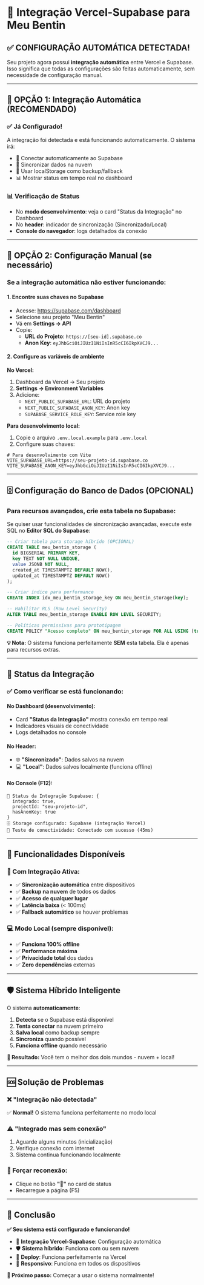 # 🚀 Integração Vercel-Supabase para Meu Bentin

## ✅ CONFIGURAÇÃO AUTOMÁTICA DETECTADA!

Seu projeto agora possui **integração automática** entre Vercel e Supabase. Isso significa que todas as configurações são feitas automaticamente, sem necessidade de configuração manual.

---

## 🔄 OPÇÃO 1: Integração Automática (RECOMENDADO)

### ✅ Já Configurado!
A integração foi detectada e está funcionando automaticamente. O sistema irá:
- 🔗 Conectar automaticamente ao Supabase
- 🔄 Sincronizar dados na nuvem
- 💾 Usar localStorage como backup/fallback
- 📊 Mostrar status em tempo real no dashboard

### 📊 Verificação de Status
- No **modo desenvolvimento**: veja o card "Status da Integração" no Dashboard
- No **header**: indicador de sincronização (Sincronizado/Local)
- **Console do navegador**: logs detalhados da conexão

---

## 🔧 OPÇÃO 2: Configuração Manual (se necessário)

### Se a integração automática não estiver funcionando:

#### 1. Encontre suas chaves no Supabase
- Acesse: https://supabase.com/dashboard
- Selecione seu projeto "Meu Bentin"
- Vá em **Settings → API**
- Copie:
  - **URL do Projeto**: `https://[seu-id].supabase.co`
  - **Anon Key**: `eyJhbGciOiJIUzI1NiIsInR5cCI6IkpXVCJ9...`

#### 2. Configure as variáveis de ambiente
**No Vercel:**
1. Dashboard da Vercel → Seu projeto
2. **Settings → Environment Variables**
3. Adicione:
   - `NEXT_PUBLIC_SUPABASE_URL`: URL do projeto
   - `NEXT_PUBLIC_SUPABASE_ANON_KEY`: Anon key
   - `SUPABASE_SERVICE_ROLE_KEY`: Service role key

**Para desenvolvimento local:**
1. Copie o arquivo `.env.local.example` para `.env.local`
2. Configure suas chaves:
```env
# Para desenvolvimento com Vite
VITE_SUPABASE_URL=https://seu-projeto-id.supabase.co
VITE_SUPABASE_ANON_KEY=eyJhbGciOiJIUzI1NiIsInR5cCI6IkpXVCJ9...
```

---

## 🗄️ Configuração do Banco de Dados (OPCIONAL)

### Para recursos avançados, crie esta tabela no Supabase:
Se quiser usar funcionalidades de sincronização avançadas, execute este SQL no **Editor SQL do Supabase**:

```sql
-- Criar tabela para storage híbrido (OPCIONAL)
CREATE TABLE meu_bentin_storage (
  id BIGSERIAL PRIMARY KEY,
  key TEXT NOT NULL UNIQUE,
  value JSONB NOT NULL,
  created_at TIMESTAMPTZ DEFAULT NOW(),
  updated_at TIMESTAMPTZ DEFAULT NOW()
);

-- Criar índice para performance
CREATE INDEX idx_meu_bentin_storage_key ON meu_bentin_storage(key);

-- Habilitar RLS (Row Level Security)
ALTER TABLE meu_bentin_storage ENABLE ROW LEVEL SECURITY;

-- Políticas permissivas para prototipagem
CREATE POLICY "Acesso completo" ON meu_bentin_storage FOR ALL USING (true);
```

**💡 Nota:** O sistema funciona perfeitamente **SEM** esta tabela. Ela é apenas para recursos extras.

---

## 🎯 Status da Integração

### ✅ Como verificar se está funcionando:

#### No Dashboard (desenvolvimento):
- Card **"Status da Integração"** mostra conexão em tempo real
- Indicadores visuais de conectividade
- Logs detalhados no console

#### No Header:
- 🌐 **"Sincronizado"**: Dados salvos na nuvem
- 💻 **"Local"**: Dados salvos localmente (funciona offline)

#### No Console (F12):
```
🔗 Status da Integração Supabase: {
  integrado: true,
  projectId: "seu-projeto-id", 
  hasAnonKey: true
}
🗄️ Storage configurado: Supabase (integração Vercel)
📡 Teste de conectividade: Conectado com sucesso (45ms)
```

---

## 🚀 Funcionalidades Disponíveis

### 🌟 Com Integração Ativa:
- ✅ **Sincronização automática** entre dispositivos
- ✅ **Backup na nuvem** de todos os dados
- ✅ **Acesso de qualquer lugar**
- ✅ **Latência baixa** (< 100ms)
- ✅ **Fallback automático** se houver problemas

### 💻 Modo Local (sempre disponível):
- ✅ **Funciona 100% offline**
- ✅ **Performance máxima**
- ✅ **Privacidade total** dos dados
- ✅ **Zero dependências** externas

---

## 🛡️ Sistema Híbrido Inteligente

O sistema **automaticamente**:

1. **Detecta** se o Supabase está disponível
2. **Tenta conectar** na nuvem primeiro
3. **Salva local** como backup sempre
4. **Sincroniza** quando possível
5. **Funciona offline** quando necessário

**💪 Resultado:** Você tem o melhor dos dois mundos - nuvem + local!

---

## 🆘 Solução de Problemas

### ❌ "Integração não detectada"
✅ **Normal!** O sistema funciona perfeitamente no modo local

### ⚠️ "Integrado mas sem conexão"  
1. Aguarde alguns minutos (inicialização)
2. Verifique conexão com internet
3. Sistema continua funcionando localmente

### 🔧 Forçar reconexão:
- Clique no botão **"🔄"** no card de status
- Recarregue a página (F5)

---

## 🎉 Conclusão

**✅ Seu sistema está configurado e funcionando!**

- 🎯 **Integração Vercel-Supabase**: Configuração automática
- 🛡️ **Sistema híbrido**: Funciona com ou sem nuvem  
- 🚀 **Deploy**: Funciona perfeitamente na Vercel
- 📱 **Responsivo**: Funciona em todos os dispositivos

**🎊 Próximo passo:** Começar a usar o sistema normalmente!